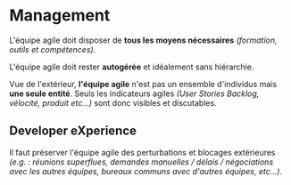 # Management

L'équipe agile doit disposer de **tous les moyens nécessaires** _\(formation, outils et compétences\)_.

L'équipe agile doit rester **autogérée** et idéalement sans hiérarchie.

Vue de l'extérieur, **l'équipe agile** n'est pas un ensemble d'individus mais **une seule entité**. Seuls les indicateurs agiles _\(User Stories Backlog, vélocité, produit etc...\)_ sont donc visibles et discutables.

## Developer eXperience

Il faut préserver l'équipe agile des perturbations et blocages extérieures _\(e.g. : réunions superflues, demandes manuelles / délais / négociations avec les autres équipes, bureaux communs avec d'autres équipes, etc...\)_.

